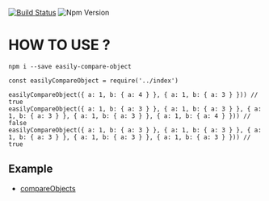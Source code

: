 [![Build Status](https://travis-ci.org/KSH-code/easily-compare-object.svg?branch=master)](https://travis-ci.org/KSH-code/easily-compare-object)
![Npm Version](https://img.shields.io/npm/v/easily-compare-object.svg?style=flat-square)
# HOW TO USE ?
```
npm i --save easily-compare-object
```
```
const easilyCompareObject = require('../index')

easilyCompareObject({ a: 1, b: { a: 4 } }, { a: 1, b: { a: 3 } })) // true
easilyCompareObject({ a: 1, b: { a: 3 } }, { a: 1, b: { a: 3 } }, { a: 1, b: { a: 3 } }, { a: 1, b: { a: 3 } }, { a: 1, b: { a: 4 } })) // false
easilyCompareObject({ a: 1, b: { a: 3 } }, { a: 1, b: { a: 3 } }, { a: 1, b: { a: 3 } }, { a: 1, b: { a: 3 } }, { a: 1, b: { a: 3 } })) // true
```
## Example
* [compareObjects](https://github.com/KSH-code/easily-compare-object/blob/master/test/compareObjects.test.js)
